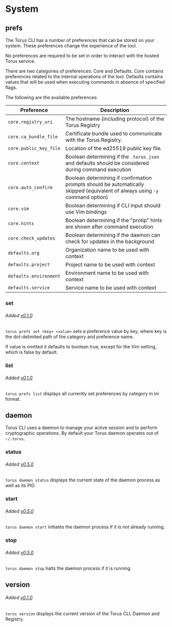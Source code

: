 # System

## prefs
The Torus CLI has a number of preferences that can be stored on your system. These preferences change the experience of the tool.

No preferences are required to be set in order to interact with the hosted Torus service.

There are two categories of preferences: Core and Defaults. Core contains preferences related to the internal operations of the tool. Defaults contains values that will be used when executing commands in absence of specified flags.

The following are the available preferences:

Preference | Description
---- | ----
`core.registry_uri` | The hostname (including protocol) of the Torus Registry
`core.ca_bundle_file` | Certificate bundle used to communicate with the Torus Registry.
`core.public_key_file` | Location of the ed25519 public key file.
`core.context` | Boolean determining if the `.torus.json` and defaults should be considered during command execution
`core.auto_confirm` | Boolean determining if confirmation prompts should be automatically skipped (equivalent of always using `-y` command option)
`core.vim` | Boolean determining if CLI input should use Vim bindings
`core.hints` | Boolean determining if the "protip" hints are shown after command execution
`core.check_updates` | Boolean determining if the daemon can check for updates in the background
`defaults.org` | Organization name to be used with context
`defaults.project` | Project name to be used with context
`defaults.environment` | Environment name to be used with context
`defaults.service` | Service name to be used with context

### set
###### Added [v0.1.0](https://github.com/manifoldco/torus-cli/blob/master/CHANGELOG.md)

`torus prefs set <key> <value>` sets a preference value by key, where key is the dot-delimited path of the category and preference name.

If value is omitted it defaults to boolean true, except for the Vim setting, which is false by default.

### list
###### Added [v0.1.0](https://github.com/manifoldco/torus-cli/blob/master/CHANGELOG.md)

`torus prefs list` displays all currently set preferences by category in ini format.

## daemon
Torus CLI uses a daemon to manage your active session and to perform cryptographic operations. By default your Torus daemon operates out of `~/.torus`.

### status
###### Added [v0.5.0](https://github.com/manifoldco/torus-cli/blob/master/CHANGELOG.md)

`torus daemon status` displays the current state of the daemon process as well as its PID.

### start
###### Added [v0.5.0](https://github.com/manifoldco/torus-cli/blob/master/CHANGELOG.md)

`torus daemon start` initiates the daemon process if it is not already running.

### stop
###### Added [v0.5.0](https://github.com/manifoldco/torus-cli/blob/master/CHANGELOG.md)

`torus daemon stop` halts the daemon process if it is running.

## version
###### Added [v0.1.0](https://github.com/manifoldco/torus-cli/blob/master/CHANGELOG.md)

`torus version` displays the current version of the Torus CLI, Daemon and Registry.
